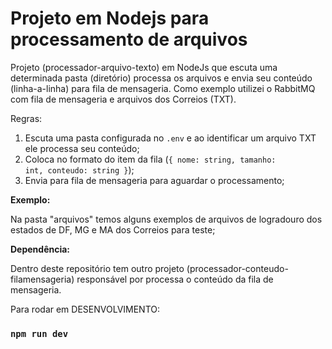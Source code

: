 # Projeto em Nodejs para processamento de arquivos

Projeto (processador-arquivo-texto) em NodeJs que escuta uma determinada pasta (diretório) processa os arquivos e envia seu conteúdo (linha-a-linha) para fila de mensageria.
Como exemplo utilizei o RabbitMQ com fila de mensageria e arquivos dos Correios (TXT).

Regras:
1. Escuta uma pasta configurada no <code>.env</code> e ao identificar um arquivo TXT ele processa seu conteúdo;
2. Coloca no formato do item da fila (<code>{ nome: string, tamanho: int, conteudo: string }</code>);
3. Envia para fila de mensageria para aguardar o processamento;

**Exemplo:**

Na pasta "arquivos" temos alguns exemplos de arquivos de logradouro dos estados de DF, MG e MA dos Correios para teste;

**Dependência:**

Dentro deste repositório tem outro projeto (processador-conteudo-filamensageria) responsável por processa o conteúdo da fila de mensageria.

Para rodar em DESENVOLVIMENTO:
### `npm run dev`
###